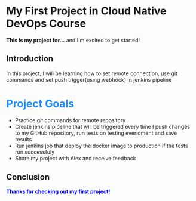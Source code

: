 

# My First Project in Cloud Native DevOps Course

**This is my project for...** and I'm excited to get started!

## Introduction

In this project, I will be learning how to set remote connection, use git commands and set push trigger(using webhook) in jenkins pipeline

<h1 style="color:DodgerBlue;">Project Goals</h1>
 
- Practice  git commands for remote repository
- Create jenkins pipeline that will be triggered every time I push changes to my GitHub repository, run tests on testing everioment and save results.
- Run jenkins job that deploy the docker image to production if the tests run successfuly
- Share my project with Alex and receive feedback

## Conclusion


<span style="color:blue;font-weight:bold;">Thanks for checking out my first project!</span>
